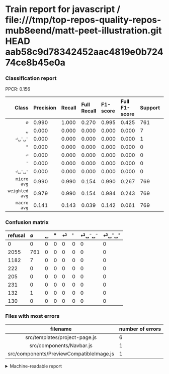 # Train report for javascript / file:///tmp/top-repos-quality-repos-mub8eend/matt-peet-illustration.git HEAD aab58c9d78342452aac4819e0b72474ce8b45e0a

### Classification report

PPCR: 0.156

| Class | Precision | Recall | Full Recall | F1-score | Full F1-score | Support | Full Support | PPCR |
|------:|:----------|:-------|:------------|:---------|:---------|:--------|:-------------|:-----|
| `∅` | 0.990| 1.000| 0.270| 0.995| 0.425| 761| 2816| 0.270 |
| `␣` | 0.000| 0.000| 0.000| 0.000| 0.000| 7| 1189| 0.006 |
| `⏎␣⁻␣⁻` | 0.000| 0.000| 0.000| 0.000| 0.000| 1| 133| 0.008 |
| `"` | 0.000| 0.000| 0.000| 0.000| 0.000| 0| 222| 0.000 |
| `⏎` | 0.000| 0.000| 0.000| 0.000| 0.000| 0| 205| 0.000 |
| `'` | 0.000| 0.000| 0.000| 0.000| 0.000| 0| 231| 0.000 |
| `⏎␣⁺␣⁺` | 0.000| 0.000| 0.000| 0.000| 0.000| 0| 130| 0.000 |
| `micro avg` | 0.990| 0.990| 0.154| 0.990| 0.267| 769| 4926| 0.156 |
| `weighted avg` | 0.979| 0.990| 0.154| 0.984| 0.243| 769| 4926| 0.156 |
| `macro avg` | 0.141| 0.143| 0.039| 0.142| 0.061| 769| 4926| 0.156 |

### Confusion matrix

|refusal|  ∅| ␣| "| ⏎| '| ⏎␣⁻␣⁻| ⏎␣⁺␣⁺| 
|:---|:---|:---|:---|:---|:---|:---|:---|
|0 |0 |0 |0 |0 |0 |0 |0 |
|2055 |761 |0 |0 |0 |0 |0 |0 |
|1182 |7 |0 |0 |0 |0 |0 |0 |
|222 |0 |0 |0 |0 |0 |0 |0 |
|205 |0 |0 |0 |0 |0 |0 |0 |
|231 |0 |0 |0 |0 |0 |0 |0 |
|132 |1 |0 |0 |0 |0 |0 |0 |
|130 |0 |0 |0 |0 |0 |0 |0 |

### Files with most errors

| filename | number of errors|
|:----:|:-----|
| src/templates/project-page.js | 6 |
| src/components/Navbar.js | 1 |
| src/components/PreviewCompatibleImage.js | 1 |

<details>
    <summary>Machine-readable report</summary>
```json
{
  "cl_report": {"\"": {"f1-score": 0.0, "precision": 0.0, "recall": 0.0, "support": 0}, "\u0027": {"f1-score": 0.0, "precision": 0.0, "recall": 0.0, "support": 0}, "macro avg": {"f1-score": 0.14211017740429505, "precision": 0.14137098272338844, "recall": 0.14285714285714285, "support": 769}, "micro avg": {"f1-score": 0.9895968790637191, "precision": 0.9895968790637191, "recall": 0.9895968790637191, "support": 769}, "weighted avg": {"f1-score": 0.984422516297373, "precision": 0.979301983052653, "recall": 0.9895968790637191, "support": 769}, "\u2205": {"f1-score": 0.9947712418300654, "precision": 0.9895968790637191, "recall": 1.0, "support": 761}, "\u23ce": {"f1-score": 0.0, "precision": 0.0, "recall": 0.0, "support": 0}, "\u23ce\u2423\u207a\u2423\u207a": {"f1-score": 0.0, "precision": 0.0, "recall": 0.0, "support": 0}, "\u23ce\u2423\u207b\u2423\u207b": {"f1-score": 0.0, "precision": 0.0, "recall": 0.0, "support": 1}, "\u2423": {"f1-score": 0.0, "precision": 0.0, "recall": 0.0, "support": 7}},
  "cl_report_full": {"\"": {"f1-score": 0.0, "precision": 0.0, "recall": 0.0, "support": 222}, "\u0027": {"f1-score": 0.0, "precision": 0.0, "recall": 0.0, "support": 231}, "macro avg": {"f1-score": 0.060649531779238895, "precision": 0.14137098272338844, "recall": 0.03860592532467533, "support": 4926}, "micro avg": {"f1-score": 0.2672519754170325, "precision": 0.9895968790637191, "recall": 0.1544863987007714, "support": 4926}, "weighted avg": {"f1-score": 0.24269662412349924, "precision": 0.5657135224205101, "recall": 0.1544863987007714, "support": 4926}, "\u2205": {"f1-score": 0.4245467224546723, "precision": 0.9895968790637191, "recall": 0.2702414772727273, "support": 2816}, "\u23ce": {"f1-score": 0.0, "precision": 0.0, "recall": 0.0, "support": 205}, "\u23ce\u2423\u207a\u2423\u207a": {"f1-score": 0.0, "precision": 0.0, "recall": 0.0, "support": 130}, "\u23ce\u2423\u207b\u2423\u207b": {"f1-score": 0.0, "precision": 0.0, "recall": 0.0, "support": 133}, "\u2423": {"f1-score": 0.0, "precision": 0.0, "recall": 0.0, "support": 1189}},
  "ppcr": 0.15611043442955744
}
```
</details>
